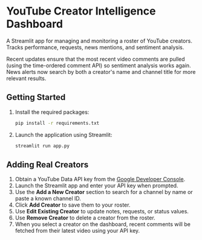 # YouTube Creator Intelligence Dashboard

A Streamlit app for managing and monitoring a roster of YouTube creators. Tracks performance, requests, news mentions, and sentiment analysis.

Recent updates ensure that the most recent video comments are pulled (using the time-ordered comment API) so sentiment analysis works again. News alerts now search by both a creator's name and channel title for more relevant results.

## Getting Started

1. Install the required packages:

   ```bash
   pip install -r requirements.txt
   ```

2. Launch the application using Streamlit:

   ```bash
   streamlit run app.py
   ```

## Adding Real Creators

1. Obtain a YouTube Data API key from the [Google Developer Console](https://console.cloud.google.com/).
2. Launch the Streamlit app and enter your API key when prompted.
3. Use the **Add a New Creator** section to search for a channel by name or paste a known channel ID.
4. Click **Add Creator** to save them to your roster.
5. Use **Edit Existing Creator** to update notes, requests, or status values.
6. Use **Remove Creator** to delete a creator from the roster.
7. When you select a creator on the dashboard, recent comments will be fetched from their latest video using your API key.
